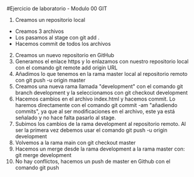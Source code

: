 #Ejercicio de laboratorio - Modulo 00 GIT

1. Creamos un repositorio local

- Creamos 3 archivos
- Los pasamos al stage con git add .
- Hacemos commit de todos los archivos

2. Creamos un nuevo repositorio en GitHub
3. Generamos el enlace https y lo enlazamos con nuestro repositorio local con el comando git remote add origin URL
4. Añadimos lo que tenemos en la rama master local al repositorio remoto con git push -u origin master
5. Creamos una nueva rama llamada "development" con el comando git branch development y la seleccionamos con git checkout development
6. Hacemos cambios en el archivo index.html y hacemos commit. Lo haremos directamente con el comando git commit -am "añadiendo commits", ya que al ser modificaciones en el archivo, este ya está señalado y no hace falta pasarlo al stage.
7. Subimos los cambios de la rama development al repositorio remoto. Al ser la primera vez debemos usar el comando git push -u origin development
8. Volvemos a la rama main con git checkout master
9. Hacemos un merge desde la rama development a la rama master con: git merge development
10. No hay conflictos, hacemos un push de master en Github con el comando git push
